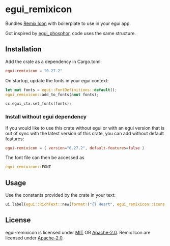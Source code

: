 # egui_remixicon

Bundles [Remix Icon](https://remixicon.com/) with boilerplate to use in your egui app.

Got inspired by [egui_phosphor](https://github.com/amPerl/egui-phosphor), code uses the same structure.

## Installation

Add the crate as a dependency in Cargo.toml:

```toml
egui-remixicon = "0.27.2"
```

On startup, update the fonts in your egui context:

```rust
let mut fonts = egui::FontDefinitions::default();
egui_remixicon::add_to_fonts(&mut fonts);

cc.egui_ctx.set_fonts(fonts);
```

### Install without egui dependency

If you would like to use this crate without egui or with an egui version that is out of sync with the latest version of this crate, you can add without default features:

```toml
egui-remixicon = { version="0.27.2", default-features=false }
```

The font file can then be accessed as
``` rust
egui_remixicon::FONT
```

## Usage

Use the constants provided by the crate in your text:

```rust
ui.label(egui::RichText::new(format!("{} Heart", egui_remixicon::icons::HEARTS_FILL)).size(32.0));
```

## License

egui-remixicon is licensed under [MIT](LICENSE-MIT) OR [Apache-2.0](LICENSE-APACHE). Remix Icon are licensed under [Apache-2.0](https://github.com/Remix-Design/remixicon/blob/master/License).
